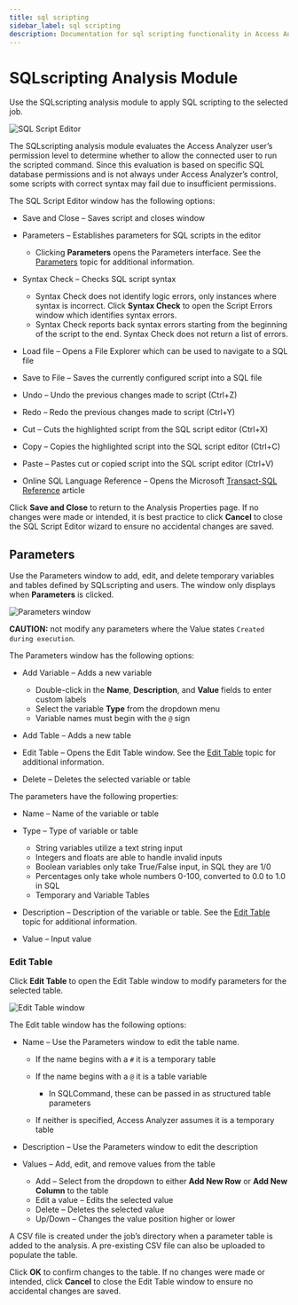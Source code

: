 ```yaml
---
title: sql scripting
sidebar_label: sql scripting
description: Documentation for sql scripting functionality in Access Analyzer including configuration and usage information.
---
```


# SQLscripting Analysis Module

Use the SQLscripting analysis module to apply SQL scripting to the selected job.

![SQL Script Editor](/img/product_docs/accessanalyzer/admin/analysis/sqlscripteditor.webp)

The SQLscripting analysis module evaluates the Access Analyzer user’s permission level to determine
whether to allow the connected user to run the scripted command. Since this evaluation is based on
specific SQL database permissions and is not always under Access Analyzer’s control, some scripts
with correct syntax may fail due to insufficient permissions.

The SQL Script Editor window has the following options:

- Save and Close – Saves script and closes window
- Parameters – Establishes parameters for SQL scripts in the editor

  - Clicking **Parameters** opens the Parameters interface. See the [Parameters](#parameters)
    topic for additional information.

- Syntax Check – Checks SQL script syntax

  - Syntax Check does not identify logic errors, only instances where syntax is incorrect. Click
    **Syntax Check** to open the Script Errors window which identifies syntax errors.
  - Syntax Check reports back syntax errors starting from the beginning of the script to the end.
    Syntax Check does not return a list of errors.

- Load file – Opens a File Explorer which can be used to navigate to a SQL file
- Save to File – Saves the currently configured script into a SQL file
- Undo – Undo the previous changes made to script (Ctrl+Z)
- Redo – Redo the previous changes made to script (Ctrl+Y)
- Cut – Cuts the highlighted script from the SQL script editor (Ctrl+X)
- Copy – Copies the highlighted script into the SQL script editor (Ctrl+C)
- Paste – Pastes cut or copied script into the SQL script editor (Ctrl+V)
- Online SQL Language Reference – Opens the Microsoft
  [Transact-SQL Reference](<https://learn.microsoft.com/en-us/previous-versions/sql/sql-server-2005/ms189826(v=sql.90)>)
  article

Click **Save and Close** to return to the Analysis Properties page. If no changes were made or
intended, it is best practice to click **Cancel** to close the SQL Script Editor wizard to ensure no
accidental changes are saved.

## Parameters

Use the Parameters window to add, edit, and delete temporary variables and tables defined by
SQLscripting and users. The window only displays when **Parameters** is clicked.

![Parameters window](/img/product_docs/accessanalyzer/admin/analysis/sqlscriptparameters.webp)

**CAUTION:** not modify any parameters where the Value states `Created during execution`.

The Parameters window has the following options:

- Add Variable – Adds a new variable

  - Double-click in the **Name**, **Description**, and **Value** fields to enter custom labels
  - Select the variable **Type** from the dropdown menu
  - Variable names must begin with the `@` sign

- Add Table – Adds a new table
- Edit Table – Opens the Edit Table window. See the [Edit Table](#edit-table) topic for additional
  information.
- Delete – Deletes the selected variable or table

The parameters have the following properties:

- Name – Name of the variable or table
- Type – Type of variable or table

  - String variables utilize a text string input
  - Integers and floats are able to handle invalid inputs
  - Boolean variables only take True/False input, in SQL they are 1/0
  - Percentages only take whole numbers 0-100, converted to 0.0 to 1.0 in SQL
  - Temporary and Variable Tables

- Description – Description of the variable or table. See the [Edit Table](#edit-table) topic for
  additional information.
- Value – Input value

### Edit Table

Click **Edit Table** to open the Edit Table window to modify parameters for the selected table.

![Edit Table window](/img/product_docs/accessanalyzer/admin/analysis/sqlscriptedittablewindow.webp)

The Edit table window has the following options:

- Name – Use the Parameters window to edit the table name.

  - If the name begins with a `#` it is a temporary table
  - If the name begins with a `@` it is a table variable

    - In SQLCommand, these can be passed in as structured table parameters

  - If neither is specified, Access Analyzer assumes it is a temporary table

- Description – Use the Parameters window to edit the description
- Values – Add, edit, and remove values from the table

  - Add – Select from the dropdown to either **Add New Row** or **Add New Column** to the table
  - Edit a value – Edits the selected value
  - Delete – Deletes the selected value
  - Up/Down – Changes the value position higher or lower

A CSV file is created under the job’s directory when a parameter table is added to the analysis. A
pre-existing CSV file can also be uploaded to populate the table.

Click **OK** to confirm changes to the table. If no changes were made or intended, click **Cancel**
to close the Edit Table window to ensure no accidental changes are saved.
